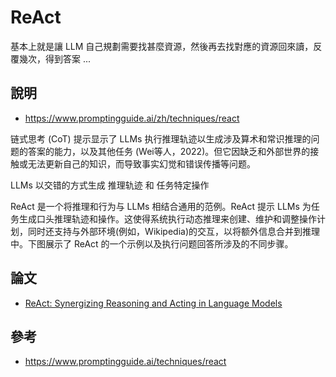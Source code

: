 # ReAct

基本上就是讓 LLM 自己規劃需要找甚麼資源，然後再去找對應的資源回來讀，反覆幾次，得到答案 ...

## 說明

* https://www.promptingguide.ai/zh/techniques/react

链式思考 (CoT) 提示显示了 LLMs 执行推理轨迹以生成涉及算术和常识推理的问题的答案的能力，以及其他任务 (Wei等人，2022)。但它因缺乏和外部世界的接触或无法更新自己的知识，而导致事实幻觉和错误传播等问题。

LLMs 以交错的方式生成 推理轨迹 和 任务特定操作 

ReAct 是一个将推理和行为与 LLMs 相结合通用的范例。ReAct 提示 LLMs 为任务生成口头推理轨迹和操作。这使得系统执行动态推理来创建、维护和调整操作计划，同时还支持与外部环境(例如，Wikipedia)的交互，以将额外信息合并到推理中。下图展示了 ReAct 的一个示例以及执行问题回答所涉及的不同步骤。

## 論文

* [ReAct: Synergizing Reasoning and Acting in Language Models](https://arxiv.org/abs/2210.03629)

## 參考

* https://www.promptingguide.ai/techniques/react

